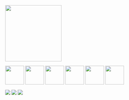 <div>
  <a href="https://github.com/MatheusFarkas">
    <img height="180" src="https://github-readme-stats.vercel.app/api?username=MatheusFarkas&show_icons=true&theme=dracula&include_all_commits=true&count_private=true"/>
  </a>
</div>

<code><img height="60px" src="https://cdn.jsdelivr.net/gh/devicons/devicon@latest/icons/python/python-original.svg"></code>
<code><img height="60px" src="https://cdn.jsdelivr.net/gh/devicons/devicon@latest/icons/pandas/pandas-original.svg"></code>
<code><img height="60px" src="https://cdn.jsdelivr.net/gh/devicons/devicon@latest/icons/numpy/numpy-original.svg"></code>
<code><img height="60px" src="https://cdn.jsdelivr.net/gh/devicons/devicon@latest/icons/jupyter/jupyter-original-wordmark.svg"></code>
<code><img height="60px" src="https://cdn.jsdelivr.net/gh/devicons/devicon@latest/icons/postgresql/postgresql-original.svg"></code>
<code><img height="60px" src="https://cdn.jsdelivr.net/gh/devicons/devicon@latest/icons/mysql/mysql-original.svg"></code>

<div> 
  <a href="https://www.linkedin.com/in/matheus-fmgb/" target="_blank"><img src="https://img.shields.io/badge/-LinkedIn-%230077B5?style=for-the-badge&logo=linkedin&logoColor=white" target="_blank"></a>
  <a href="mailto:matheusfarkasmgb@gmail.com"><img src="https://img.shields.io/badge/-Gmail-%23333?style=for-the-badge&logo=gmail&logoColor=white" target="_blank"></a>
  <a href="https://www.instagram.com/matheus_fmgb/" target="_blank"><img src="https://img.shields.io/badge/-Instagram-%23E4405F?style=for-the-badge&logo=instagram&logoColor=white" target="_blank"></a>
</div>
